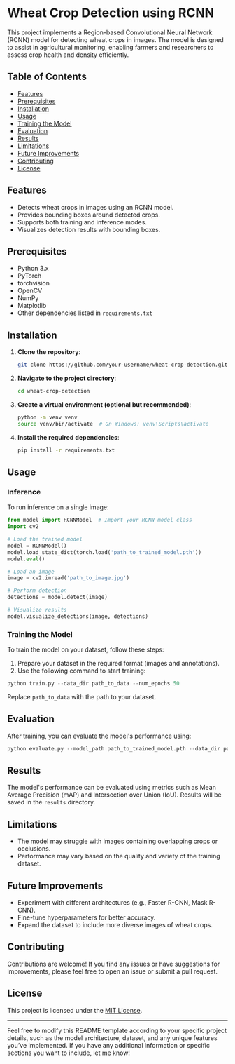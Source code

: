# Wheat Crop Detection using RCNN

This project implements a Region-based Convolutional Neural Network (RCNN) model for detecting wheat crops in images. The model is designed to assist in agricultural monitoring, enabling farmers and researchers to assess crop health and density efficiently.

## Table of Contents

- [Features](#features)
- [Prerequisites](#prerequisites)
- [Installation](#installation)
- [Usage](#usage)
- [Training the Model](#training-the-model)
- [Evaluation](#evaluation)
- [Results](#results)
- [Limitations](#limitations)
- [Future Improvements](#future-improvements)
- [Contributing](#contributing)
- [License](#license)

## Features

- Detects wheat crops in images using an RCNN model.
- Provides bounding boxes around detected crops.
- Supports both training and inference modes.
- Visualizes detection results with bounding boxes.

## Prerequisites

- Python 3.x
- PyTorch
- torchvision
- OpenCV
- NumPy
- Matplotlib
- Other dependencies listed in `requirements.txt`

## Installation

1. **Clone the repository**:
   ```bash
   git clone https://github.com/your-username/wheat-crop-detection.git
   ```

2. **Navigate to the project directory**:
   ```bash
   cd wheat-crop-detection
   ```

3. **Create a virtual environment (optional but recommended)**:
   ```bash
   python -m venv venv
   source venv/bin/activate  # On Windows: venv\Scripts\activate
   ```

4. **Install the required dependencies**:
   ```bash
   pip install -r requirements.txt
   ```

## Usage

### Inference

To run inference on a single image:

```python
from model import RCNNModel  # Import your RCNN model class
import cv2

# Load the trained model
model = RCNNModel()
model.load_state_dict(torch.load('path_to_trained_model.pth'))
model.eval()

# Load an image
image = cv2.imread('path_to_image.jpg')

# Perform detection
detections = model.detect(image)

# Visualize results
model.visualize_detections(image, detections)
```

### Training the Model

To train the model on your dataset, follow these steps:

1. Prepare your dataset in the required format (images and annotations).
2. Use the following command to start training:

```python
python train.py --data_dir path_to_data --num_epochs 50
```

Replace `path_to_data` with the path to your dataset.

## Evaluation

After training, you can evaluate the model's performance using:

```python
python evaluate.py --model_path path_to_trained_model.pth --data_dir path_to_test_data
```

## Results

The model's performance can be evaluated using metrics such as Mean Average Precision (mAP) and Intersection over Union (IoU). Results will be saved in the `results` directory.

## Limitations

- The model may struggle with images containing overlapping crops or occlusions.
- Performance may vary based on the quality and variety of the training dataset.

## Future Improvements

- Experiment with different architectures (e.g., Faster R-CNN, Mask R-CNN).
- Fine-tune hyperparameters for better accuracy.
- Expand the dataset to include more diverse images of wheat crops.

## Contributing

Contributions are welcome! If you find any issues or have suggestions for improvements, please feel free to open an issue or submit a pull request.

## License

This project is licensed under the [MIT License](LICENSE).

---

Feel free to modify this README template according to your specific project details, such as the model architecture, dataset, and any unique features you’ve implemented. If you have any additional information or specific sections you want to include, let me know!
